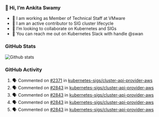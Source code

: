 ### 👋 Hi, I’m Ankita Swamy 

- 💼 I am working as Member of Technical Staff at VMware
- 👀 I am an active contributor to SIG cluster lifecycle 
- 💞️ I’m looking to collaborate on Kubernetes and SIGs
- 💬 You can reach me out on Kubernetes Slack with handle @swan

### GitHub Stats
![Github stats](https://github-readme-stats.vercel.app/api?username=Ankitasw&count_private=true&show_icons=true&theme=tokyonight)

### GitHub Activity 
<!--START_SECTION:activity-->
1. 🗣 Commented on [#2371](https://github.com/kubernetes-sigs/cluster-api-provider-aws/issues/2371) in [kubernetes-sigs/cluster-api-provider-aws](https://github.com/kubernetes-sigs/cluster-api-provider-aws)
2. 🗣 Commented on [#2843](https://github.com/kubernetes-sigs/cluster-api-provider-aws/issues/2843) in [kubernetes-sigs/cluster-api-provider-aws](https://github.com/kubernetes-sigs/cluster-api-provider-aws)
3. 🗣 Commented on [#2843](https://github.com/kubernetes-sigs/cluster-api-provider-aws/issues/2843) in [kubernetes-sigs/cluster-api-provider-aws](https://github.com/kubernetes-sigs/cluster-api-provider-aws)
4. 🗣 Commented on [#2843](https://github.com/kubernetes-sigs/cluster-api-provider-aws/issues/2843) in [kubernetes-sigs/cluster-api-provider-aws](https://github.com/kubernetes-sigs/cluster-api-provider-aws)
5. 🗣 Commented on [#2843](https://github.com/kubernetes-sigs/cluster-api-provider-aws/issues/2843) in [kubernetes-sigs/cluster-api-provider-aws](https://github.com/kubernetes-sigs/cluster-api-provider-aws)
<!--END_SECTION:activity-->
